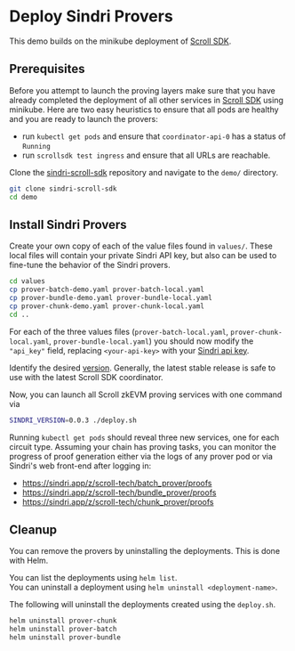 # Deploy Sindri Provers

This demo builds on the minikube deployment of [Scroll SDK](https://docs.scroll.io/en/sdk/guides/devnet-deployment/).


## Prerequisites

Before you attempt to launch the proving layers make sure that you have already completed the deployment of all other services in [Scroll SDK](https://docs.scroll.io/en/sdk/guides/devnet-deployment/) using minikube.
Here are two easy heuristics to ensure that all pods are healthy and you are ready to launch the provers:
* run `kubectl get pods` and ensure that `coordinator-api-0` has a status of `Running` 
* run `scrollsdk test ingress` and ensure that all URLs are reachable.

Clone the [sindri-scroll-sdk](https://github.com/Sindri-Labs/sindri-scroll-sdk) repository and navigate to the `demo/` directory.
```bash
git clone sindri-scroll-sdk
cd demo
```


## Install Sindri Provers

Create your own copy of each of the value files found in `values/`.
These local files will contain your private Sindri API key, but also can be used to fine-tune the behavior of the Sindri provers.
```bash
cd values
cp prover-batch-demo.yaml prover-batch-local.yaml
cp prover-bundle-demo.yaml prover-bundle-local.yaml
cp prover-chunk-demo.yaml prover-chunk-local.yaml
cd ..
```

For each of the three values files (`prover-batch-local.yaml`, `prover-chunk-local.yaml`, `prover-bundle-local.yaml`) you should now modify the `"api_key"` field, replacing `<your-api-key>` with your [Sindri api key](https://sindri.app/z/me/page/settings/api-keys).

Identify the desired [version](https://github.com/Sindri-Labs/sindri-scroll-sdk/pkgs/container/sindri-scroll-sdk%2Fhelm%2Fscroll-proving-sindri).
Generally, the latest stable release is safe to use with the latest Scroll SDK coordinator.

Now, you can launch all Scroll zkEVM proving services with one command via 
   ```bash
   SINDRI_VERSION=0.0.3 ./deploy.sh
   ```
Running `kubectl get pods` should reveal three new services, one for each circuit type.
Assuming your chain has proving tasks, you can monitor the progress of proof generation either via the logs of any prover pod or via Sindri's web front-end after logging in:
* https://sindri.app/z/scroll-tech/batch_prover/proofs
* https://sindri.app/z/scroll-tech/bundle_prover/proofs
* https://sindri.app/z/scroll-tech/chunk_prover/proofs

## Cleanup

You can remove the provers by uninstalling the deployments.
This is done with Helm.  

You can list the deployments using `helm list`.  
You can uninstall a deployment using `helm uninstall <deployment-name>`.  

The following will uninstall the deployments created using the `deploy.sh`.  

```bash
helm uninstall prover-chunk
helm uninstall prover-batch
helm uninstall prover-bundle
```
